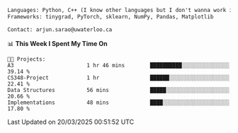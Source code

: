 ```txt
Languages: Python, C++ (I know other languages but I don't wanna work in em)
Frameworks: tinygrad, PyTorch, sklearn, NumPy, Pandas, Matplotlib

Contact: arjun.sarao@uwaterloo.ca
```

<!--START_SECTION:waka-->
📊 **This Week I Spent My Time On** 

```text
🐱‍💻 Projects: 
A3                       1 hr 46 mins        ██████████░░░░░░░░░░░░░░░   39.14 % 
CS348-Project            1 hr                ██████░░░░░░░░░░░░░░░░░░░   22.41 % 
Data Structures          56 mins             █████░░░░░░░░░░░░░░░░░░░░   20.66 % 
Implementations          48 mins             ████░░░░░░░░░░░░░░░░░░░░░   17.80 % 
```


 Last Updated on 20/03/2025 00:51:52 UTC
<!--END_SECTION:waka-->
